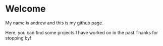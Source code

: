 <h1>Welcome</h1>
My name is andrew and this is my github page.

Here, you can find some projects I have worked on in the past
Thanks for stopping by!
